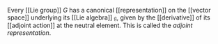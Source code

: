 

Every [[Lie group]] $G$ has a canonical [[representation]] on the [[vector space]] underlying its [[Lie algebra]] $\mathfrak{g}$, given by the [[derivative]] of its [[adjoint action]] at the neutral element. This is called the _adjoint representation_.

